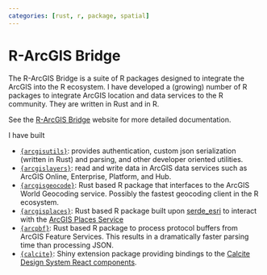 ```yaml
---
categories: [rust, r, package, spatial]
---
```


# R-ArcGIS Bridge

The R-ArcGIS Bridge is a suite of R packages designed to integrate the ArcGIS into the R ecosystem. I have developed a (growing) number of R packages to integrate ArcGIS location and data services to the R community. They are written in Rust and in R. 

See the [R-ArcGIS Bridge](https://r.esri.com/r-bridge-site/) website for more detailed documentation. 

I have built 

- [`{arcgisutils}`](https://github.com/R-ArcGIS/arcgisutils/): provides authentication, custom json serialization (written in Rust) and parsing, and other developer oriented utilities.
- [`{arcgislayers}`](https://github.com/R-ArcGIS/arcgislayers/): read and write data in ArcGIS data services such as ArcGIS Online, Enterprise, Platform, and Hub.
- [`{arcgisgeocode}`](https://github.com/R-ArcGIS/arcgisgeocode): Rust based R package that interfaces to the ArcGIS World Geocoding service. Possibly the fastest geocoding client in the R ecosystem. 
- [`{arcgisplaces}`](https://github.com/r-arcgis/arcgisplaces): Rust based R package built upon [serde_esri](https://github.com/JosiahParry/serde_esri) to interact with the [ArcGIS Places Service](https://developers.arcgis.com/documentation/mapping-apis-and-services/places/)
- [`{arcpbf}`](https://github.com/R-ArcGIS/arcpbf/): Rust based R package to process protocol buffers from ArcGIS Feature Services. This results in a dramatically faster parsing time than processing JSON. 
- [`{calcite}`](https://github.com/R-ArcGIS/calcite): Shiny extension package providing bindings to the [Calcite Design System React components](https://developers.arcgis.com/calcite-design-system/components/).
